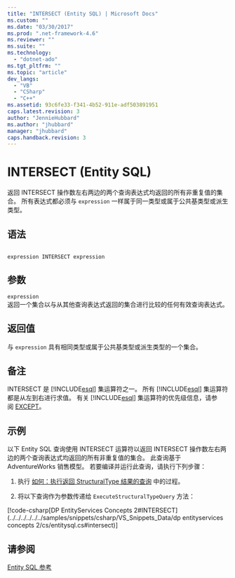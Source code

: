 ```yaml
---
title: "INTERSECT (Entity SQL) | Microsoft Docs"
ms.custom: ""
ms.date: "03/30/2017"
ms.prod: ".net-framework-4.6"
ms.reviewer: ""
ms.suite: ""
ms.technology: 
  - "dotnet-ado"
ms.tgt_pltfrm: ""
ms.topic: "article"
dev_langs: 
  - "VB"
  - "CSharp"
  - "C++"
ms.assetid: 93c6fe33-f341-4b52-911e-adf503891951
caps.latest.revision: 3
author: "JennieHubbard"
ms.author: "jhubbard"
manager: "jhubbard"
caps.handback.revision: 3
---
```

# INTERSECT (Entity SQL)
返回 INTERSECT 操作数左右两边的两个查询表达式均返回的所有非重复值的集合。 所有表达式都必须与 `expression` 一样属于同一类型或属于公共基类型或派生类型。  
  
## 语法  
  
```  
  
expression INTERSECT expression  
```  
  
## 参数  
 `expression`  
 返回一个集合以与从其他查询表达式返回的集合进行比较的任何有效查询表达式。  
  
## 返回值  
 与 `expression` 具有相同类型或属于公共基类型或派生类型的一个集合。  
  
## 备注  
 INTERSECT 是 [!INCLUDE[esql](../../../../../../includes/esql-md.md)] 集运算符之一。 所有 [!INCLUDE[esql](../../../../../../includes/esql-md.md)] 集运算符都是从左到右进行求值。 有关 [!INCLUDE[esql](../../../../../../includes/esql-md.md)] 集运算符的优先级信息，请参阅 [EXCEPT](../../../../../../docs/framework/data/adonet/ef/language-reference/except-entity-sql.md)。  
  
## 示例  
 以下 Entity SQL 查询使用 INTERSECT 运算符以返回 INTERSECT 操作数左右两边的两个查询表达式均返回的所有非重复值的集合。 此查询基于 AdventureWorks 销售模型。 若要编译并运行此查询，请执行下列步骤：  
  
1.  执行 [如何：执行返回 StructuralType 结果的查询](../../../../../../docs/framework/data/adonet/ef/how-to-execute-a-query-that-returns-structuraltype-results.md) 中的过程。  
  
2.  将以下查询作为参数传递给 `ExecuteStructuralTypeQuery` 方法：  
  
 [!code-csharp[DP EntityServices Concepts 2#INTERSECT](../../../../../../samples/snippets/csharp/VS_Snippets_Data/dp entityservices concepts 2/cs/entitysql.cs#intersect)]  
  
## 请参阅  
 [Entity SQL 参考](../../../../../../docs/framework/data/adonet/ef/language-reference/entity-sql-reference.md)